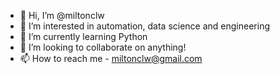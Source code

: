 - 👋 Hi, I’m @miltonclw
- 👀 I’m interested in automation, data science and engineering
- 🌱 I’m currently learning Python
- 💞️ I’m looking to collaborate on anything!
- 📫 How to reach me - miltonclw@gmail.com

<!---
miltonclw/miltonclw is a ✨ special ✨ repository because its `README.md` (this file) appears on your GitHub profile.
You can click the Preview link to take a look at your changes.
--->
